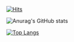 [![Hits](https://hits.seeyoufarm.com/api/count/incr/badge.svg?url=https%3A%2F%2Fgithub.com%2Ffred16157%2Fhit-counter&count_bg=%2379C83D&title_bg=%23555555&icon=&icon_color=%23E7E7E7&title=%EB%B0%A9%EB%AC%B8%EC%9E%90%EC%88%98&edge_flat=false)](https://hits.seeyoufarm.com)


![Anurag's GitHub stats](https://github-readme-stats.vercel.app/api?username=fred16157&count_private=true&show_icons=true)

[![Top Langs](https://github-readme-stats.vercel.app/api/top-langs/?username=fred16157)](https://github.com/fred16157/github-readme-stats)
